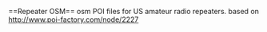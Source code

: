 ==Repeater OSM==
osm POI files for US amateur radio repeaters.
based on http://www.poi-factory.com/node/2227

